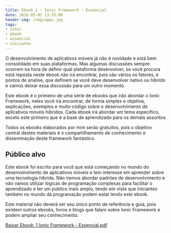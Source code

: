 ```yaml
---
title: Ebook 1 - Ionic Framework - Essencial
date: 2016-05-02 13:33:00
header-img: /img/apps.jpg
tags:
- ionic
- ebook
- essencial
- iniciante
---
```


O desenvolvimento de aplicativos móveis já não é novidade e está bem consolidado em suas plataformas. Mas algumas discussões sempre ocorrem na hora de definir qual plataforma desenvolver, se você procura está reposta neste ebook não irá encontrar, pois são vários os fatores, e pontos de analise, que definem se você deve desenvolver nativo ou híbrido e vamos deixar essa discussão para um outro momento.

Este ebook é o primeiro de uma série de ebooks que irão abordar o Ionic Framework, neles você irá encontrar, de forma simples e objetiva, explicações, exemplos e muito código sobre o desenvolvimento de aplicativos móveis híbridos. Cada ebook irá abordar um tema específico, exceto este primeiro que é a base de aprendizado para os demais assuntos

Todos os ebooks elaborados por mim serão gratuitos, pois o objetivo central destes materiais é o compartilhamento de conhecimento e disseminação deste framework fantástico.

## Público alvo

Este ebook foi escrito para você que está começando no mundo do desenvolvimento de aplicativos móveis e tem interesse em aprender sobre uma tecnologia híbrida. Não iremos abordar padrões de desenvolvimento e não vamos utilizar lógicas de programação complexas para facilitar o aprendizado e ter um público mais amplo, tendo em vista que iniciantes também no mundo da programação podem estar lendo este ebook.

Este material não deverá ser seu único ponto de referência e guia, pois existem outros ebooks, livros e blogs que falam sobre Ionic Framework e podem ampliar seu conhecimento.

[Baixar Ebook: 1 Ionic Framework - Essencial.pdf](https://github.com/fabiorogeriosj/ebook/raw/master/ionic_framework/1_essencial/%231%20Ionic%20Framework%20-%20Essencial.pdf)
